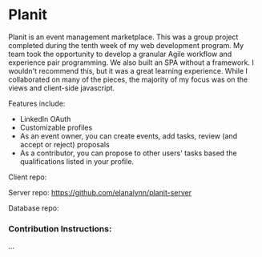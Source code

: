 # Planit

Planit is an event management marketplace. This was a group project completed during the tenth week of my web development program. My team took the opportunity to develop a granular Agile workflow and experience pair programming. We also built an SPA without a framework. I wouldn't recommend this, but it was a great learning experience. While I collaborated on many of the pieces, the majority of my focus was on the views and client-side javascript.

Features include:

* LinkedIn OAuth
* Customizable profiles
* As an event owner, you can create events, add tasks, review (and accept or reject) proposals
* As a contributor, you can propose to other users' tasks based the qualifications listed in your profile.

Client repo: 

Server repo: https://github.com/elanalynn/planit-server

Database repo: 


### Contribution Instructions:

...
